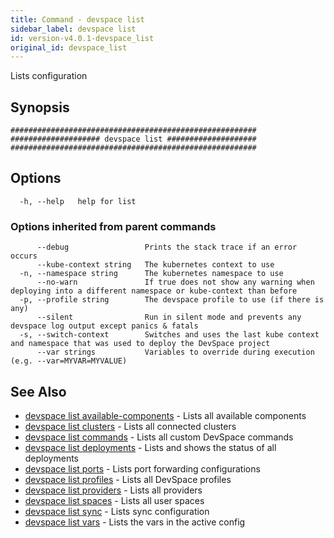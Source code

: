 ```yaml
---
title: Command - devspace list
sidebar_label: devspace list
id: version-v4.0.1-devspace_list
original_id: devspace_list
---
```



Lists configuration

## Synopsis


```
#######################################################
#################### devspace list ####################
#######################################################
```
## Options

```
  -h, --help   help for list
```

### Options inherited from parent commands

```
      --debug                 Prints the stack trace if an error occurs
      --kube-context string   The kubernetes context to use
  -n, --namespace string      The kubernetes namespace to use
      --no-warn               If true does not show any warning when deploying into a different namespace or kube-context than before
  -p, --profile string        The devspace profile to use (if there is any)
      --silent                Run in silent mode and prevents any devspace log output except panics & fatals
  -s, --switch-context        Switches and uses the last kube context and namespace that was used to deploy the DevSpace project
      --var strings           Variables to override during execution (e.g. --var=MYVAR=MYVALUE)
```

## See Also
* [devspace list available-components](/docs/cli/commands/devspace_list_available-components)	 - Lists all available components
* [devspace list clusters](/docs/cli/commands/devspace_list_clusters)	 - Lists all connected clusters
* [devspace list commands](/docs/cli/commands/devspace_list_commands)	 - Lists all custom DevSpace commands
* [devspace list deployments](/docs/cli/commands/devspace_list_deployments)	 - Lists and shows the status of all deployments
* [devspace list ports](/docs/cli/commands/devspace_list_ports)	 - Lists port forwarding configurations
* [devspace list profiles](/docs/cli/commands/devspace_list_profiles)	 - Lists all DevSpace profiles
* [devspace list providers](/docs/cli/commands/devspace_list_providers)	 - Lists all providers
* [devspace list spaces](/docs/cli/commands/devspace_list_spaces)	 - Lists all user spaces
* [devspace list sync](/docs/cli/commands/devspace_list_sync)	 - Lists sync configuration
* [devspace list vars](/docs/cli/commands/devspace_list_vars)	 - Lists the vars in the active config

